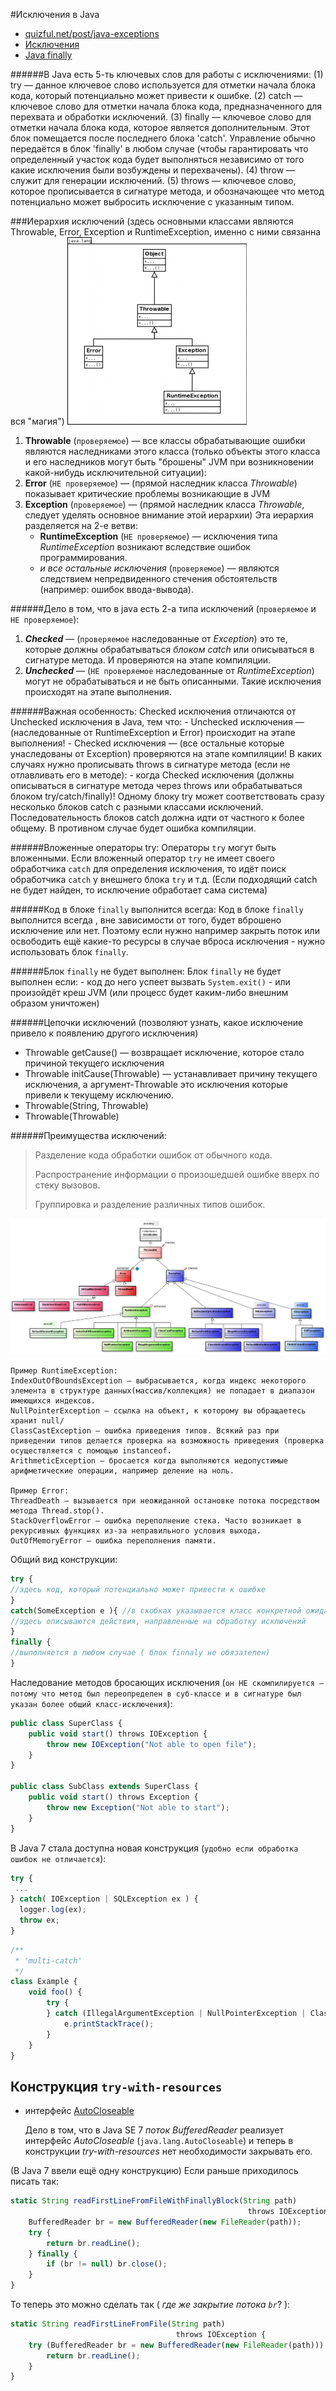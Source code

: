 
#Исключения в Java
* [quizful.net/post/java-exceptions](http://www.quizful.net/post/java-exceptions)
* [Исключения](http://developer.alexanderklimov.ru/android/java/exception.php)
* [Java finally](https://ru.stackoverflow.com/questions/350410/java-finally)

######В Java есть 5-ть ключевых слов для работы с исключениями:
    (1) try — данное ключевое слово используется для отметки начала блока кода, который потенциально может привести к ошибке.
    (2) catch — ключевое слово для отметки начала блока кода, предназначенного для перехвата и обработки исключений.
    (3) finally — ключевое слово для отметки начала блока кода, которое является дополнительным. Этот блок помещается после последнего блока 'catch'. Управление обычно передаётся в блок 'finally' в любом случае (чтобы гарантировать что определенный участок кода будет выполняться независимо от того какие исключения были возбуждены и перехвачены).
    (4) throw — служит для генерации исключений.
    (5) throws — ключевое слово, которое прописывается в сигнатуре метода, и обозначающее что метод потенциально может выбросить исключение с указанным типом.

###Иерархия исключений (здесь основными классами являются Throwable, Error, Exception и RuntimeException, именно с ними связанна вся "магия")
![throwable-287x300](throwable-287x300.png)

1. **Throwable** (`проверяемое`) — все классы обрабатывающие ошибки являются наследниками этого класса (только объекты этого класса и его наследников могут быть "брошены" JVM при возникновении какой-нибудь исключительной ситуации):
2. **Error** (`НЕ проверяемое`) — (прямой наследник класса *Throwable*) показывает критические проблемы возникающие в JVM
3. **Exception** (`проверяемое`) — (прямой наследник класса *Throwable*, следует уделять основное внимание этой иерархии) Эта иерархия разделяется на 2-е ветви:
   - **RuntimeException** (`НЕ проверяемое`) — исключения типа *RuntimeException* возникают вследствие ошибок программирования.
   - *и все остальные исключения* (`проверяемое`) — являются следствием непредвиденного стечения обстоятельств (например: ошибок ввода-вывода).

######Дело в том, что в java есть 2-а типа исключений (`проверяемое` и `НЕ проверяемое`):
1. ***Checked*** — (`проверяемое` наследованные от *Exception*) это те, которые должны обрабатываться *блоком catch* или описываться в сигнатуре метода. И проверяются на этапе компиляции.
2. ***Unchecked*** — (`НЕ проверяемое` наследованные от *RuntimeException*) могут не обрабатываться и не быть описанными. Такие исключения происходят на этапе выполнения.

######Важная особенность:
    Checked исключения отличаются от Unchecked исключения в Java, тем что:
    - Unchecked исключения — (наследованные от RuntimeException и Error) происходит на этапе выполнения!
    - Checked исключения — (все остальные которые унаследованы от Exception) проверяются на этапе компиляции!
    В каких случаях нужно прописывать throws в сигнатуре метода (если не отлавливать его в методе):
    - когда Checked исключения (должны описываться в сигнатуре метода через throws или обрабатываться блоком try/catch/finally)!
    Одному блоку try может соответствовать сразу несколько блоков catch с разными классами исключений.
    Последовательность блоков catch должна идти от частного к более общему. В противном случае будет ошибка компиляции.

######Вложенные операторы try:
    Операторы `try` могут быть вложенными.
    Если вложенный оператор `try` не имеет своего обработчика `catch` для определения исключения, то идёт поиск обработчика `catch` у внешнего блока `try` и т.д.
    (Если подходящий catch не будет найден, то исключение обработает сама система)

######Код в блоке `finally` выполнится всегда:
    Код в блоке `finally` выполнится всегда , вне зависимости от того, будет вброшено исключение или нет.
    Поэтому если нужно например закрыть поток или освободить ещё какие-то ресурсы в случае вброса исключения - нужно использовать блок `finally`.


######Блок `finally` не будет выполнен:
    Блок `finally` не будет выполнен если:
    - код до него успеет вызвать `System.exit()`
    - или произойдёт креш JVM (или процесс будет каким-либо внешним образом уничтожен)


######Цепочки исключений (позволяют узнать, какое исключение привело к появлению другого исключения)
- Throwable getCause() — возвращает исключение, которое стало причиной текущего исключения
- Throwable initCause(Throwable) — устанавливает причину текущего исключения, а аргумент-Throwable это исключения которые привели к текущему исключению.
- Throwable(String, Throwable)
- Throwable(Throwable)


######Преимущества исключений:
> Разделение кода обработки ошибок от обычного кода.
>
> Распространение информации о произошедшей ошибке вверх по стеку вызовов.
>
> Группировка и разделение различных типов ошибок.


![exceptions_1200](exceptions_1200.jpg)

    Пример RuntimeException:
    IndexOutOfBoundsException — выбрасывается, когда индекс некоторого элемента в структуре данных(массив/коллекция) не попадает в диапазон имеющихся индексов.
    NullPointerException — ссылка на объект, к которому вы обращаетесь хранит null/
    ClassCastException — ошибка приведения типов. Всякий раз при приведении типов делается проверка на возможность приведения (проверка осуществляется с помощью instanceof.
    ArithmeticException — бросается когда выполняются недопустимые арифметические операции, например деление на ноль.

    Пример Error:
    ThreadDeath — вызывается при неожиданной остановке потока посредством метода Thread.stop().
    StackOverflowError — ошибка переполнение стека. Часто возникает в рекурсивных функциях из-за неправильного условия выхода.
    OutOfMemoryError — ошибка переполнения памяти.

Общий вид конструкции:
```javascript
try {
//здесь код, который потенциально может привести к ошибке
}
catch(SomeException e ){ //в скобках указывается класс конкретной ожидаемой ошибки
//здесь описываются действия, направленные на обработку исключений
}
finally {
//выполняется в любом случае ( блок finnaly не обязателен)
}
```

Наследование методов бросающих исключения (`он НЕ скомпилируется — потому что метод был переопределен в суб-классе и в сигнатуре был указан более общий класс-исключения`):
```javascript
public class SuperClass {
    public void start() throws IOException {
        throw new IOException("Not able to open file");
    }
}

public class SubClass extends SuperClass {
    public void start() throws Exception {
        throw new Exception("Not able to start");
    }
}
```

В Java 7 стала доступна новая конструкция (`удобно если обработка ошибок не отличается`):
```javascript
try {
 ...
} catch( IOException | SQLException ex ) {
  logger.log(ex);
  throw ex;
}
```

```javascript
/**
 * 'multi-catch'
 */
class Example {
    void foo() {
        try {
        } catch (IllegalArgumentException | NullPointerException | ClassCastException e) {
            e.printStackTrace();
        }
    }
}
```


Конструкция `try-with-resources`
---
* интерфейс [AutoCloseable](http://docs.oracle.com/javase/8/docs/api/java/lang/AutoCloseable.html)

    Дело в том, что в Java SE 7 *поток BufferedReader* реализует интерфейс *AutoCloseable* (`java.lang.AutoCloseable`) и теперь в конструкции *try-with-resources* нет необходимости закрывать его.

(В Java 7 ввели ещё одну конструкцию) Если раньше приходилось писать так:
```javascript
static String readFirstLineFromFileWithFinallyBlock(String path)
                                                     throws IOException {
    BufferedReader br = new BufferedReader(new FileReader(path));
    try {
        return br.readLine();
    } finally {
        if (br != null) br.close();
    }
}
```

То теперь это можно сделать так ( *где же закрытие потока `br`*? ):
```javascript
static String readFirstLineFromFile(String path)
                                     throws IOException {
    try (BufferedReader br = new BufferedReader(new FileReader(path))) {
        return br.readLine();
    }
}
```

